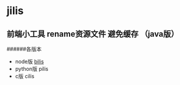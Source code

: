 # jilis #
前端小工具 rename资源文件 避免缓存 （java版）
------
######各版本
- node版 [bilis](http://zhenglianfu/bilis)
- python版 pilis
- c版 cilis 
